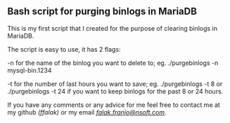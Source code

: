 **Bash script for purging binlogs in MariaDB**
-------------------------------
This is my first script that I created for the purpose of clearing binlogs in MariaDB.

The script is easy to use, it has 2 flags:

-n for the name of the binlog you want to delete to;
	eg. ./purgebinlogs -n mysql-bin.1234

-t for the number of last hours you want to save;
	eg. ./purgebinlogs -t 8
	or ./purgebinlogs -t 24
	if you want to keep binlogs for the past 8 or 24 hours.

If you have any comments or any advice for me feel free to contact me at my github *(ffalak)* or my email *falak.franjo@nsoft.com*.
